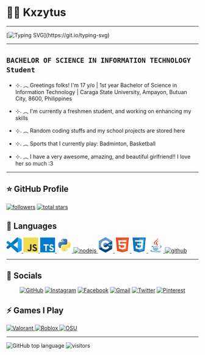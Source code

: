 # 👩‍💻 Kxzytus
---

[![Typing SVG](https://readme-typing-svg.demolab.com?font=Fira+Code&weight=600&size=47&duration=2500&pause=1000&center=true&vCenter=true&width=1280&lines=Bachelor+of+Science+in+Information+Technology;Bugsay+CSU'ans!)](https://git.io/typing-svg)

---

## **`BACHELOR OF SCIENCE IN INFORMATION TECHNOLOGY Student`**

- ⊹𝅄 ︵ Greetings folks! I'm 17 y/o | 1st year Bachelor of Science in Information Technology | Caraga State University, Ampayon, Butuan City, 8600, Philippines

- ⊹𝅄 ︵ I'm currently a freshmen student, and working on enhancing my skills

- ⊹𝅄 ︵ Random coding stuffs and my school projects are stored here

- ⊹𝅄 ︵ Sports that I currently play: Badminton, Basketball

- ⊹𝅄 ︵ I have a very awesome, amazing, and beautiful girlfriend!! I love her so much :3

---

## ⭐ GitHub Profile
<p>
      <a href="https://github.com/kdzyoda?tab=followers">
         <img alt="followers" title="Follow me on Github" src="https://custom-icon-badges.demolab.com/github/followers/kdzyoda?color=236ad3&labelColor=1155ba&style=for-the-badge&logo=person-add&label=Follow&logoColor=white"/></a>
      <a href="https://github.com/kdzyoda?tab=repositories&sort=stargazers">
         <img alt="total stars" title="Total stars on GitHub" src="https://custom-icon-badges.demolab.com/github/stars/kdzyoda?color=55960c&style=for-the-badge&labelColor=488207&logo=star"/></a>
</p>

## 🧰 Languages
<a href="https://code.visualstudio.com/" target="_blank"> 
    <img src="https://raw.githubusercontent.com/devicons/devicon/master/icons/vscode/vscode-original.svg" alt="vscode" width="40" height="40"/> 
</a>
<a href="https://developer.mozilla.org/en-US/docs/Web/JavaScript" target="_blank"> 
    <img src="https://raw.githubusercontent.com/devicons/devicon/master/icons/javascript/javascript-original.svg" alt="javascript" width="40" height="40"/> 
</a>
<a href="https://developer.mozilla.org/en-US/docs/Web/TypeScript" target="_blank"> 
    <img src="https://raw.githubusercontent.com/devicons/devicon/master/icons/typescript/typescript-original.svg" alt="typescript" width="40" height="40"/> 
</a>
<a href="https://www.python.org" target="_blank"> 
    <img src="https://raw.githubusercontent.com/devicons/devicon/master/icons/python/python-original.svg" alt="python" width="40" height="40"/> 
</a> 
<a href="https://nodejs.org/" target="_blank"> 
    <img src="https://cdn.jsdelivr.net/gh/devicons/devicon/icons/nodejs/nodejs-original.svg" alt="nodejs" width="40" height="40"/> 
</a>
<a href="https://www.w3schools.com/cpp/" target="_blank"> 
    <img src="https://raw.githubusercontent.com/devicons/devicon/master/icons/cplusplus/cplusplus-original.svg" alt="cplusplus" width="40" height="40"/> 
</a>
<a href="https://developer.mozilla.org/en-US/docs/Web/HTML" target="_blank"> 
    <img src="https://raw.githubusercontent.com/devicons/devicon/master/icons/html5/html5-original.svg" alt="html" width="40" height="40"/> 
</a>
<a href="https://developer.mozilla.org/en-US/docs/Web/CSS" target="_blank"> 
    <img src="https://raw.githubusercontent.com/devicons/devicon/master/icons/css3/css3-original.svg" alt="css" width="40" height="40"/> 
</a>
<a href="https://www.java.com/" target="_blank"> 
    <img src="https://raw.githubusercontent.com/devicons/devicon/master/icons/java/java-original.svg" alt="java" width="40" height="40"/> 
</a>
<a href="https://github.com/" target="_blank"> 
    <img src="https://cdn.jsdelivr.net/gh/devicons/devicon/icons/github/github-original.svg" alt="github" width="40" height="40"/> 
</a>

---

## 👝 Socials
<p align="center">
	<a href="https://github.com/kdzyoda" target="_blank"><img src="https://img.icons8.com/bubbles/50/000000/github.png" alt="GitHub"/></a>
	<a href="https://www.instagram.com/khizhahaha" target="_blank"><img src="https://img.icons8.com/bubbles/50/000000/instagram.png" alt="Instagram"/></a>
 	<a href="https://www.facebook.com/khizloml" target="_blank"><img src="https://img.icons8.com/bubbles/50/000000/facebook.png" alt="Facebook"/></a>
	<a href="mailto:khizhazxcvbnm@gmail.com" target="_blank"><img src="https://img.icons8.com/bubbles/50/000000/gmail.png" alt="Gmail"/></a>
 	<a href="https://x.com/asdfghjkhizzzz" target="_blank"><img src="https://img.icons8.com/bubbles/50/000000/x.png" alt="Twitter"/></a>
  	<a href="https://ph.pinterest.com/lunaf0x" target="_blank"><img src="https://img.icons8.com/bubbles/50/000000/pinterest.png" alt="Pinterest"/></a>
</p>

## ⚡ Games I Play

<a href="https://playvalorant.com" target="_blank">
    <img src="https://img.icons8.com/ios-filled/50/valorant.png" alt="Valorant" width="40" height="40"/>
    <img src="https://img.icons8.com/ios-filled/50/roblox.png" alt="Roblox" width="40" height="40"/>
</a>
<a href="https://osu.ppy.sh" target="_blank">
    <img src="https://img.icons8.com/ios-filled/50/osu.png" alt="OSU" width="40" height="40"/>
</a>

---

![GitHub top language](https://img.shields.io/github/languages/top/kdzyoda/coding-stuff)
![visitors](https://visitor-badge.laobi.icu/badge?page_id=kdzyoda.kdzyoda&left_color=blue&right_color=green)
